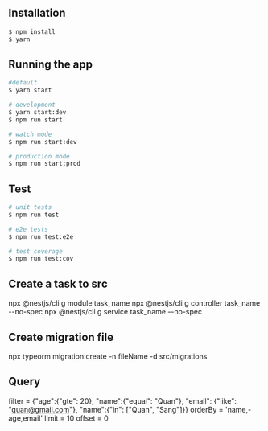 ## Installation

```bash
$ npm install
$ yarn
```

## Running the app

```bash
#default
$ yarn start

# development
$ yarn start:dev
$ npm run start

# watch mode
$ npm run start:dev

# production mode
$ npm run start:prod
```

## Test

```bash
# unit tests
$ npm run test

# e2e tests
$ npm run test:e2e

# test coverage
$ npm run test:cov
```

## Create a task to src
npx @nestjs/cli g module task_name
npx @nestjs/cli g controller task_name --no-spec
npx @nestjs/cli g service task_name --no-spec

## Create migration file
npx typeorm migration:create -n fileName -d src/migrations

## Query
filter = {"age":{"gte": 20}, "name":{"equal": "Quan"}, "email": {"like": "quan@gmail.com"}, "name":{"in": ["Quan", "Sang"]}}
orderBy = 'name,-age,email'
limit = 10
offset = 0